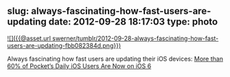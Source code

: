 slug: always-fascinating-how-fast-users-are-updating
date: 2012-09-28 18:17:03
type: photo
---

[![]({{@asset.url swerner/tumblr/2012-09-28-always-fascinating-how-fast-users-are-updating-fbb082384d.png}})](http://getpocket.com/blog/2012/09/more-than-60-of-pockets-daily-ios-users-are-now-on-ios-6/)

Always fascinating how fast users are updating their iOS devices: [More than 60% of Pocket’s Daily iOS Users Are Now on iOS 6](http://getpocket.com/blog/2012/09/more-than-60-of-pockets-daily-ios-users-are-now-on-ios-6/)

